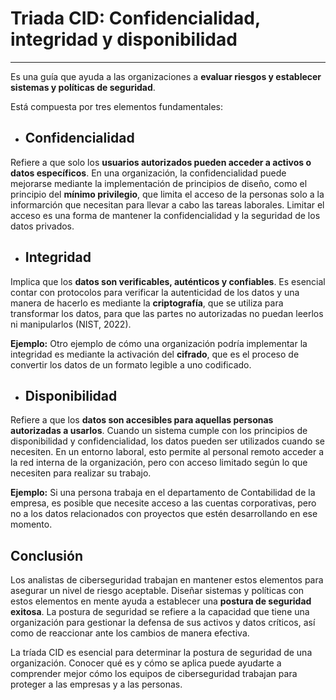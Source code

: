 # Triada CID: Confidencialidad, integridad y disponibilidad
---

Es una guía que ayuda a las organizaciones a **evaluar riesgos y establecer sistemas y políticas de seguridad**.  

Está compuesta por tres elementos fundamentales:

- ## Confidencialidad
Refiere a que solo los **usuarios autorizados pueden acceder a activos o datos específicos**. En una organización, la confidencialidad puede mejorarse mediante la implementación de principios de diseño, como el principio del **mínimo privilegio**, que limita el acceso de la personas solo a la informarción que necesitan para llevar a cabo las tareas laborales. Limitar el acceso es una forma de mantener la confidencialidad y la seguridad de los datos privados. 

- ## Integridad
Implica que los **datos son verificables, auténticos y confiables**. Es esencial contar con protocolos para verificar la autenticidad de los datos y una manera de hacerlo es mediante la **criptografía**, que se utiliza para transformar los datos, para que las partes no autorizadas no puedan leerlos ni manipularlos (NIST, 2022).

**Ejemplo:** Otro ejemplo de cómo una organización podría implementar la integridad es mediante la activación del **cifrado**, que es el proceso de convertir los datos de un formato legible a uno codificado.

- ## Disponibilidad
Refiere a que los **datos son accesibles para aquellas personas autorizadas a usarlos**. Cuando un sistema cumple con los principios de disponibilidad y confidencialidad, los datos pueden ser utilizados cuando se necesiten. En un entorno laboral, esto permite al personal remoto acceder a la red interna de la organización, pero con acceso limitado según lo que necesiten para realizar su trabajo.

**Ejemplo:** Si una persona trabaja en el departamento de Contabilidad de la empresa, es posible que necesite acceso a las cuentas corporativas, pero no a los datos relacionados con proyectos que estén desarrollando en ese momento. 


## Conclusión

Los analistas de ciberseguridad trabajan en mantener estos elementos para asegurar un nivel de riesgo aceptable. Diseñar sistemas y políticas con estos elementos en mente ayuda a establecer una **postura de seguridad exitosa**. La postura de seguridad se refiere a la capacidad que tiene una organización para gestionar la defensa de sus activos y datos críticos, así como de reaccionar ante los cambios de manera efectiva. 

La tríada CID es esencial para determinar la postura de seguridad de una organización. Conocer qué es y cómo se aplica puede ayudarte a comprender mejor cómo los equipos de ciberseguridad trabajan para proteger a las empresas y a las personas. 